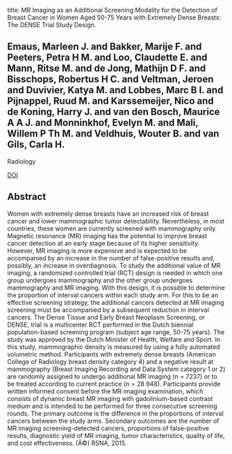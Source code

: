 title: MR Imaging as an Additional Screening Modality for the Detection of Breast Cancer in Women Aged 50-75 Years with Extremely Dense Breasts: The DENSE Trial Study Design.

## Emaus, Marleen J. and Bakker, Marije F. and Peeters, Petra H M. and Loo, Claudette E. and Mann, Ritse M. and de Jong, Mathijn D F. and Bisschops, Robertus H C. and Veltman, Jeroen and Duvivier, Katya M. and Lobbes, Marc B I. and Pijnappel, Ruud M. and Karssemeijer, Nico and de Koning, Harry J. and van den Bosch, Maurice A A J. and Monninkhof, Evelyn M. and Mali, Willem P Th M. and Veldhuis, Wouter B. and van Gils, Carla H.
Radiology

<a href="https://doi.org/10.1148/radiol.2015141827">DOI</a>

## Abstract
Women with extremely dense breasts have an increased risk of breast cancer and lower mammographic tumor detectability. Nevertheless, in most countries, these women are currently screened with mammography only. Magnetic resonance (MR) imaging has the potential to improve breast cancer detection at an early stage because of its higher sensitivity. However, MR imaging is more expensive and is expected to be accompanied by an increase in the number of false-positive results and, possibly, an increase in overdiagnosis. To study the additional value of MR imaging, a randomized controlled trial (RCT) design is needed in which one group undergoes mammography and the other group undergoes mammography and MR imaging. With this design, it is possible to determine the proportion of interval cancers within each study arm. For this to be an effective screening strategy, the additional cancers detected at MR imaging screening must be accompanied by a subsequent reduction in interval cancers. The Dense Tissue and Early Breast Neoplasm Screening, or DENSE, trial is a multicenter RCT performed in the Dutch biennial population-based screening program (subject age range, 50-75 years). The study was approved by the Dutch Minister of Health, Welfare and Sport. In this study, mammographic density is measured by using a fully automated volumetric method. Participants with extremely dense breasts (American College of Radiology breast density category 4) and a negative result at mammography (Breast Imaging Recording and Data System category 1 or 2) are randomly assigned to undergo additional MR imaging (n = 7237) or to be treated according to current practice (n = 28 948). Participants provide written informed consent before the MR imaging examination, which consists of dynamic breast MR imaging with gadolinium-based contrast medium and is intended to be performed for three consecutive screening rounds. The primary outcome is the difference in the proportions of interval cancers between the study arms. Secondary outcomes are the number of MR imaging screening-detected cancers, proportions of false-positive results, diagnostic yield of MR imaging, tumor characteristics, quality of life, and cost effectiveness. (Â©) RSNA, 2015.

